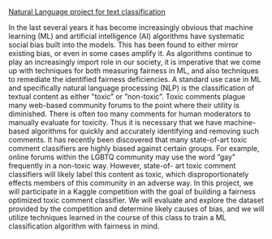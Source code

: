 [Natural Language project for text classification](https://github.com/masdeval/jigsaw-unintended-bias-in-toxicity-classification/final_project.pdf)<p>
In the last several years it has become increasingly
obvious that machine learning (ML) and artificial intelligence (AI)
algorithms have systematic social bias built into the models. This
has been found to either mirror existing bias, or even in some
cases amplify it. As algorithms continue to play an increasingly
import role in our society, it is imperative that we come up
with techniques for both measuring fairness in ML, and also
techniques to remediate the identified fairness deficiencies.
A standard use case in ML and specifically natural language
processing (NLP) is the classification of textual content as either
”toxic” or ”non-toxic”. Toxic comments plague many web-based
community forums to the point where their utility is diminished.
There is often too many comments for human moderators to
manually evaluate for toxicity. Thus it is necessary that we have
machine-based algorithms for quickly and accurately identifying
and removing such comments.
It has recently been discovered that many state-of-art toxic
comment classifiers are highly biased against certain groups. For
example, online forums within the LGBTQ community may use
the word ”gay” frequently in a non-toxic way. However, state-of-
art toxic comment classifiers will likely label this content as toxic,
which disproportionately effects members of this community in
an adverse way. In this project, we will participate in a Kaggle
competition with the goal of building a fairness optimized
toxic comment classifier. We will evaluate and explore the dataset
provided by the competition and determine likely causes of bias,
and we will utilize techniques learned in the course of this class
to train a ML classification algorithm with fairness in mind.
